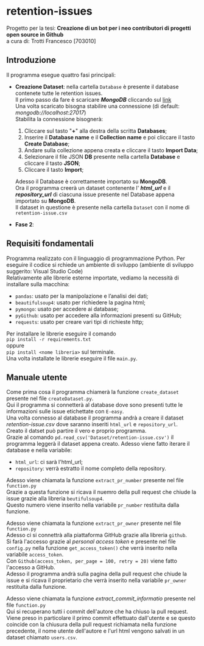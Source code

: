# retention-issues
Progetto per la tesi: **Creazione di un bot per i neo contributori di progetti open source in Github**  
a cura di: Trotti Francesco [703010]  
  
## Introduzione
Il programma esegue quattro fasi principali:  
* **Creazione Dataset**: nella cartella `Database` è presente il database contenete tutte le retention issues.  
Il primo passo da fare è scaricare ***MongoDB*** cliccando sul [link](https://www.mongodb.com/try/download/community)  
Una volta scaricato bisogna stabilire una connessione (di default: *mongodb://localhost:27017*)  
Stabilita la connessione bisognerà:  
  1. Cliccare sul tasto "**+**" alla destra della scritta **Databases**;    
  2. Inserire il **Database name** e il **Collection name** e poi cliccare il tasto **Create Database**;    
  3. Andare sulla collezione appena creata e cliccare il tasto **Import Data**;    
  4. Selezionare il file JSON **DB** presente nella cartella **Database** e cliccare il tasto **JSON**;   
  5. Cliccare il tasto **Import**;

  Adesso il Database è correttamente importato su **MongoDB**.  
  Ora il programma creerà un dataset contenente l' ***html_url*** e il ***repository_url*** di ciascuna issue presente nel Database appena importato su **MongoDB**.  
  Il dataset in questione è presente nella cartella `Dataset` con il nome di `retention-issue.csv`

* **Fase 2**: 

## Requisiti fondamentali
Programma realizzato con il linguaggio di programmazione Python. Per eseguire il codice si rchiede un ambiente di sviluppo (ambiente di sviluppo suggerito: Visual Studio Code)  
Relativamente alle librerie esterne importate, vediamo la necessità di installare sulla macchina:
* `pandas`: usato per la manipolazione e l’analisi dei dati;
* `beautifulsoup4`: usato per richiedere la pagina html;
* `pymongo`: usato per accedere ai database;
* `pyGithub`: usato per accedere alla informazioni presenti su GitHub;
* `requests`: usato per creare vari tipi di richieste http;   

Per installare le librerie eseguire il comando  
`pip install -r requirements.txt`  
oppure  
`pip install <nome libreria>` sul terminale.  
Una volta installate le librerie eseguire il file `main.py`.

## Manuale utente
Come prima cosa il programma chiamerà la funzione `create_dataset` presente nel file `createDataset.py`.  
Qui il programma si connetterà al database dove sono presenti tutte le informazioni sulle issue etichettate con `E-easy`.  
Una volta connesso al database il programma andrà a creare il dataset *retention-issue.csv* dove saranno inseriti `html_url` e `repository_url`.  
Creato il datset può partire il vero e proprio programma.  
Grazie al comando `pd.read_csv('Dataset/retention-issue.csv')` il programma leggerà il dataset appena creato.
Adesso viene fatto iterare il database e nella variabile:
* `html_url`: ci sarà l'html_url;
* `repository`: verrà estratto il nome completo della repository.

Adesso viene chiamata la funzione `extract_pr_number` presente nel file  `function.py`  
Grazie a questa funzione si ricava il nuemro della pull request che chiude la issue grazie alla libreria `beutifulsoup4`.  
Questo numero viene inserito nella variabile `pr_number` restituita dalla funzione.  
  
Adesso viene chiamata la funzione `extract_pr_owner` presente nel file `function.py`  
Adesso ci si connettrà alla piattaforma GitHub grazie alla libreria `github`.  
Si farà l'accesso grazie al *personal access token* e presente nel file `config.py` nella funzione `get_access_token()` che verrà inserito nella variabile `access_token`.  
Con `Github(access_token, per_page = 100, retry = 20)` viene fatto l'accesso a GitHub.  
Adesso il programma andrà sulla pagina della pull request che chiude la issue e si ricava il proprietario che verrà inserito nella variabile `pr_owner` restituita dalla funzione.  
  
Adesso viene chiamata la funzione *extract_commit_informatio* presente nel file `function.py`  
Qui si recuperano tutti i commit dell'autore che ha chiuso la pull request.  
Viene preso in particolare il primo commit effettuato dall'utente e se questo coincide con la chiusura della pull request richiamata nella funzione precedente, il nome utente dell'autore e l'url html vengono salvati in un dataset chiamato `users.csv`. 


